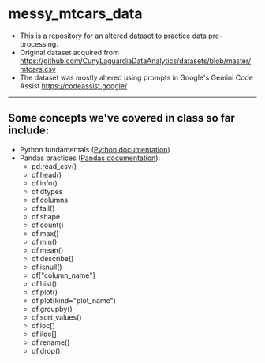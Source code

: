# messy_mtcars_data

- This is a repository for an altered dataset to practice data pre-processing. 
- Original dataset acquired from https://github.com/CunyLaguardiaDataAnalytics/datasets/blob/master/mtcars.csv
- The dataset was mostly altered using prompts in Google's Gemini Code Assist https://codeassist.google/

--- 
## Some concepts we've covered in class so far include: 
- Python fundamentals ([Python documentation](https://www.python.org/doc/))
- Pandas practices ([Pandas documentation](https://pandas.pydata.org/docs/)):
  - pd.read_csv()
  - df.head()
  - df.info()
  - df.dtypes
  - df.columns
  - df.tail()
  - df.shape
  - df.count()
  - df.max()
  - df.min()
  - df.mean()
  - df.describe()
  - df.isnull()
  - df["column_name"]
  - df.hist()
  - df.plot()
  - df.plot(kind="plot_name")
  - df.groupby()
  - df.sort_values()
  - df.loc[]
  - df.iloc[]
  - df.rename()
  - df.drop()
